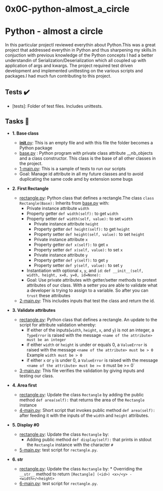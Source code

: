 0x0C-python-almost_a_circle
=================================================

# Python - almost a circle

In this particular projectI reviewed everythin about Python.This was a great project that addressed everythin in Python and thus sharpening my skills.In conjuction with previous knowledge of the Python concepts I had a better understandin of Serialization/Deserialization which all coupled up with application of args and kwargs. 
The project required test driven development and implemented unittesting on the various scripts and packages.I had much fun contributing to this project.

## Tests :heavy_check_mark:
* [tests]: Folder of test files. Includes unittests.

## Tasks :page_with_curl:
* **1. Base class**
  * [__init__.py](./models/__init__.py): This is an empty file and with this file the folder becomes a Python package
  * [base.py](./models/base.py) : Python program with private class attribute __nb_objects and a class constructor. This class is the base of all other classes in the project.
  * [1-main.py](./1-main.py): This is a sample of tests to run our scripts
  * Goal: Manage id attribute in all my future classes and to avoid duplicating the same code  amd by extension some bugs

* **2. First Rectangle**
  * [rectangle.py](./models/rectangle.py): Python class that defines a rectangle.The class `class Rectangle(Base):` Inherits  from [base.py](./models/base.py) with:
	* Private instance attribute `width`
	* Property getter `def width(self):` to get `width`
	* Property setter `def width(self, value):` to set `width`
        * Private instance attribute `height`
        * Property getter `def height(self):` to get `height`
        * Property setter `def height(self, value):` to set `height`
        * Private instance attribute `x`
        * Property getter `def x(self):` to get `x`
        * Property setter `def x(self, value):` to set `x`
        * Private instance attribute `y`
        * Property getter `def y(self):` to get `y`
        * Property setter `def y(self, value):` to set `y`
	* Instantiation with optional `x`, `y`, and `id`: `def __init__(self, width, height, x=0, y=0, id=None):`
	* Goal: Use private attributes with getter/setter methods to protext attributes of our class. With a setter you are able to validate what a developer is trying to assign to a variable. So after you can ``trust`` these attributes
  * [2-main.py](./2-main.py): This includes inputs that test the class and return the id.

* **3. Validate attributes**
  * [rectangle.py](./models/rectangle.py): Python class that defines a rectangle. An update to the script for attribute validation whereby:
	* If either of the inputs(`width`, `height`, `x`, and `y`) is not an integer, a `TypeError` is raised with the message `<name of the attribute> must be an integer`
	* if either `width` or `height` is under or equals 0, a `ValueError` is raised with the message `<name of the attribute> must be > 0` Example `width must be > 0`
	* if either `x` or `y` is under 0, a `ValueError` is raised with the message `<name of the attribute> must be >= 0` must be >= 0`
  * [3-main.py](./3-main.py): This file verifies the validation by giving inputs and testing our class.

* **4. Area first**
  * [rectangle.py](./models/rectangle.py): Update the class `Rectangle` by adding the public method `def area(self):` that returns the area of the `Rectangle` instance
  * [4-main.py](./4-main.py): Short script that invokes public method `def area(self):` after feeding it with the inputs of the `width` and `height` attributes.

* **5. Display #0**
  * [rectangle.py](./models/rectangle.py): Update the class `Rectangle` by:
	* Adding public method `def display(self):` that prints in stdout the `Rectangle` instance with the character `#`
  * [5-main.py](./5-main.py): test script for `rectangle.py`.

* **6. __str__**
  * [rectangle.py](./models/rectangle.py): Update the class `Rectangle` by:
        * Overriding the `__str__` method to return `[Rectangle] (<id>) <x>/<y> - <width>/<height>`
  * [6-main.py](./6-main.py): test script for `rectangle.py`.

